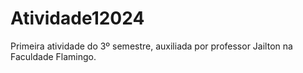 # Atividade12024
Primeira atividade do 3º semestre, auxiliada por professor Jailton na Faculdade Flamingo.
